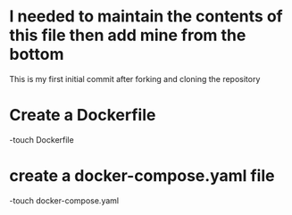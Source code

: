 # I needed to maintain the contents of this file then add mine from the bottom
This is my first initial commit after forking and cloning the repository

# Create a Dockerfile
-touch Dockerfile

# create a docker-compose.yaml file
-touch docker-compose.yaml
